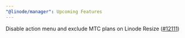 ```yaml
---
"@linode/manager": Upcoming Features
---
```


Disable action menu and exclude MTC plans on Linode Resize ([#12111](https://github.com/linode/manager/pull/12111))
